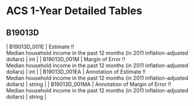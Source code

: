 # ACS 1-Year Detailed Tables

## B19013D

| B19013D_001E | Estimate !!<br>Median household income in the past 12 months (in 2011 inflation-adjusted dollars) | int |
| B19013D_001M | Margin of Error !!<br>Median household income in the past 12 months (in 2011 inflation-adjusted dollars) | int |
| B19013D_001EA | Annotation of Estimate !!<br>Median household income in the past 12 months (in 2011 inflation-adjusted dollars) | string |
| B19013D_001MA | Annotation of Margin of Error !!<br>Median household income in the past 12 months (in 2011 inflation-adjusted dollars) | string |


